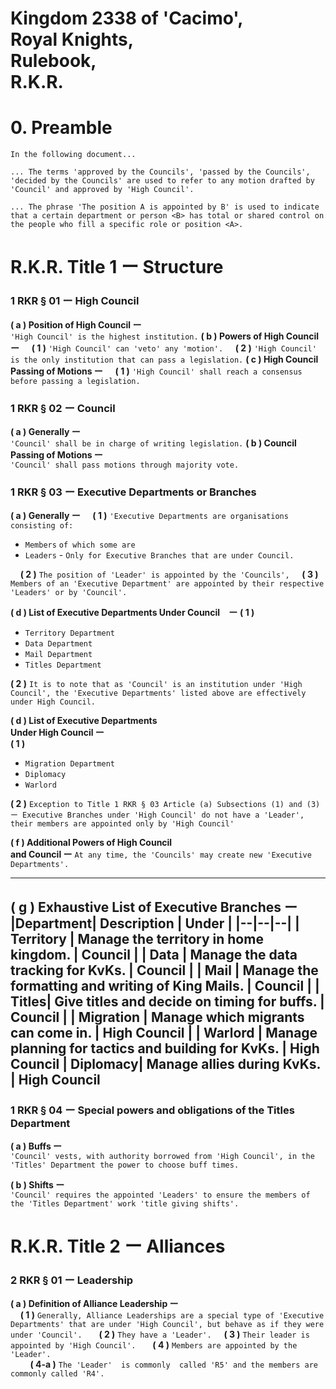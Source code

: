 # Kingdom 2338 of 'Cacimo',<br> Royal Knights,<br> Rulebook,<br> R.K.R.

#   0. Preamble
`In the following document...`

`... The terms 'approved by the Councils', 'passed by the Councils', 'decided by the Councils' are used to refer to any motion drafted by 'Council' and approved by 'High Council'.`

`... The phrase 'The position A is appointed by B' is used to indicate that a certain department or person <B> has total or shared control on the people who fill a specific role or position <A>.`
# R.K.R. Title 1 ー Structure
### 1 RKR § 01 ー High Council
**( a ) Position of High Council ー**<br>  `'High Council' is the highest institution.`
**( b ) Powers of High Council ー**
&nbsp;&nbsp;&nbsp;&nbsp;**( 1 )** `'High Council' can 'veto' any 'motion'.`
&nbsp;&nbsp;&nbsp;&nbsp;**( 2 )**  `'High Council' is the only institution that can pass a legislation.`
**( c ) High Council Passing of Motions ー**
&nbsp;&nbsp;&nbsp;&nbsp;**( 1 )**  `'High Council' shall reach a consensus before passing a legislation.`
### 1 RKR § 02 ー Council
**( a ) Generally ー**<br> `'Council' shall be in charge of writing legislation.`
**( b ) Council Passing of Motions ー**<br> `'Council' shall pass motions through majority vote.`
### 1 RKR § 03 ー Executive Departments or Branches
**( a ) Generally ー**
&nbsp;&nbsp;&nbsp;&nbsp;**( 1 )** `'Executive Departments are organisations consisting of:`
- `Members`
`of which some are`
- `Leaders` - `Only for Executive Branches that are under Council.` 

&nbsp;&nbsp;&nbsp;&nbsp;**( 2 )** `The position of 'Leader' is appointed by the 'Councils',`
&nbsp;&nbsp;&nbsp;&nbsp;**( 3 )**  `Members of an 'Executive Department' are appointed by their respective 'Leaders' or by 'Council'.`

**( d ) List of Executive Departments Under Council　ー** 
**( 1 )**
- `Territory Department`
- `Data Department`
- `Mail Department`
- `Titles Department`

**( 2 )**  `It is to note that as 'Council' is an institution under 'High Council', the 'Executive Departments' listed above are effectively under High Council.`

**( d ) List of Executive Departments<br> Under High Council ー** <br>
**( 1 )**
- `Migration Department`
- `Diplomacy`
- `Warlord`

**( 2 )** `Exception to Title 1 RKR § 03 Article (a) Subsections (1) and (3)   ー Executive Branches under 'High Council' do not have a 'Leader', their members are appointed only by 'High Council'`

**( f ) Additional Powers of High Council<br> and Council ー** 
`At any time, the 'Councils' may create new 'Executive Departments'.`

---
**( g ) Exhaustive List of Executive Branches ー**
|Department| Description | Under | 
|--|--|--|
| Territory | Manage the territory in home kingdom. | Council |
| Data | Manage the data tracking for KvKs. | Council |
| Mail | Manage the formatting and writing of King Mails. | Council |
| Titles| Give titles and decide on timing for buffs. | Council | 
| Migration | Manage which migrants can come in. | High Council |
| Warlord | Manage planning for tactics and building for KvKs. | High Council
| Diplomacy| Manage allies during KvKs. | High Council
---
### 1 RKR § 04 ー Special powers and obligations of the Titles Department
**( a ) Buffs ー**<br> `'Council' vests, with authority borrowed from 'High Council', in the 'Titles' Department the power to choose buff times.`

**( b ) Shifts ー** <br> `'Council' requires the appointed 'Leaders' to ensure the members of the 'Titles Department' work 'title giving shifts'.`

# R.K.R. Title 2 ー Alliances
### 2 RKR § 01 ー Leadership
**( a ) Definition of Alliance Leadership ー**  
&nbsp;&nbsp;&nbsp;&nbsp;**( 1 )** `Generally, Alliance Leaderships are a special type of 'Executive Departments' that are under 'High Council', but behave as if they were under 'Council'. `
&nbsp;&nbsp;&nbsp;&nbsp;**( 2 )** `They have a 'Leader'.`
&nbsp;&nbsp;&nbsp;&nbsp;**( 3 )** `Their leader is appointed by 'High Council'. `
&nbsp;&nbsp;&nbsp;&nbsp;**( 4 )** `Members are appointed by the 'Leader'. `<br>&nbsp;&nbsp;&nbsp;&nbsp;&nbsp;&nbsp;&nbsp;&nbsp;**( 4-a )** `The 'Leader' 
is commonly  called 'R5' and the members are commonly called 'R4'.`


